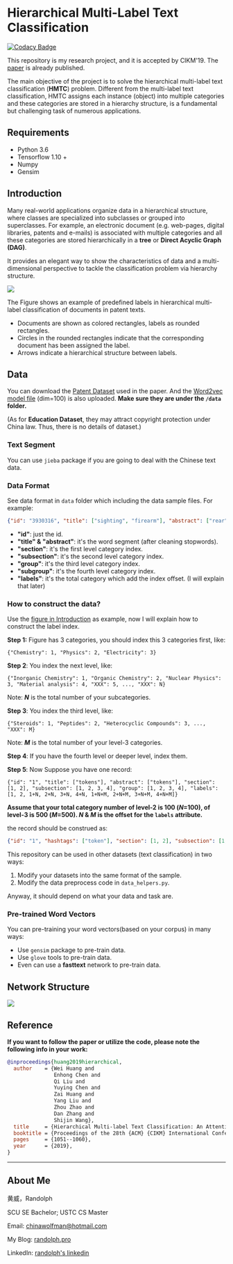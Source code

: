 # Hierarchical Multi-Label Text Classification

[![Codacy Badge](https://api.codacy.com/project/badge/Grade/3b66b223350047df99d3d56808ad73a8)](https://app.codacy.com/manual/chinawolfman/Hierarchical-Multi-Label-Text-Classification?utm_source=github.com&utm_medium=referral&utm_content=RandolphVI/Hierarchical-Multi-Label-Text-Classification&utm_campaign=Badge_Grade_Dashboard)

This repository is my research project, and it is accepted by CIKM'19. The [paper](https://dl.acm.org/citation.cfm?id=3357384.3357885) is already published.

The main objective of the project is to solve the hierarchical multi-label text classification (**HMTC**) problem. Different from the multi-label text classification, HMTC assigns each instance (object) into multiple categories and these categories are stored in a hierarchy structure, is a fundamental but challenging task of numerous applications.

## Requirements

- Python 3.6
- Tensorflow 1.10 +
- Numpy
- Gensim

## Introduction

Many real-world applications organize data in a hierarchical structure, where classes are specialized into subclasses or grouped into superclasses. For example, an electronic document (e.g. web-pages, digital libraries, patents and e-mails) is associated with multiple categories and all these categories are stored hierarchically in a **tree** or **Direct Acyclic Graph (DAG)**. 

It provides an elegant way to show the characteristics of data and a multi-dimensional perspective to tackle the classification problem via hierarchy structure. 

![](https://farm8.staticflickr.com/7806/31717892987_e2e851eaaf_o.png)

The Figure shows an example of predefined labels in hierarchical multi-label classification of documents in patent texts. 

- Documents are shown as colored rectangles, labels as rounded rectangles. 
- Circles in the rounded rectangles indicate that the corresponding document has been assigned the label. 
- Arrows indicate a hierarchical structure between labels.

## Data

You can download the [Patent Dataset](https://drive.google.com/open?id=1So3unr5p_vlYq31gE0Ly07Z2XTvD5QlM) used in the paper. And the [Word2vec model file](https://drive.google.com/open?id=1cu5sjts9x7eOcKw-ngXwFKpDMVItaivk) (dim=100) is also uploaded. **Make sure they are under the `/data` folder.**

(As for **Education Dataset**, they may attract copyright protection under China law. Thus, there is no details of dataset.)

### Text Segment

You can use `jieba` package if you are going to deal with the Chinese text data.

### Data Format

See data format in `data` folder which including the data sample files. For example:

```json
{"id": "3930316", "title": ["sighting", "firearm"], "abstract": ["rear", "sight", "firearm", "ha", "peephole", "device", "formed", "hollow", "tube", "end", "closed", "peephole",], "section": [5], "subsection": [104], "group": [512], "subgroup": [6535], "labels": [5, 113, 649, 7333]}
```

- **"id"**: just the id.
- **"title" & "abstract"**: it's the word segment (after cleaning stopwords).
- **"section"**: it's the first level category index.
- **"subsection"**: it's the second level category index.
- **"group"**: it's the third level category index.
- **"subgroup"**: it's the fourth level category index.
- **"labels"**: it's the total category which add the index offset. (I will explain that later)

### How to construct the data?

Use the <u>figure in Introduction</u> as example, now I will explain how to construct the label index. 

**Step 1:** Figure has 3 categories, you should index this 3 categories first, like:

```
{"Chemistry": 1, "Physics": 2, "Electricity": 3}
```

**Step 2**: You index the next level, like:

```
{"Inorganic Chemistry": 1, "Organic Chemistry": 2, "Nuclear Physics": 3, "Material analysis": 4, "XXX": 5, ..., "XXX": N}
```

Note: ***N*** is the total number of your subcategories.

**Step 3**: You index the third level, like:

```
{"Steroids": 1, "Peptides": 2, "Heterocyclic Compounds": 3, ..., "XXX": M}
```

Note: ***M*** is the total number of your level-3 categories.

**Step 4**: If you have the fourth level or deeper level, index them.

**Step 5**: Now Suppose you have one record:

```
{"id": "1", "title": ["tokens"], "abstract": ["tokens"], "section": [1, 2], "subsection": [1, 2, 3, 4], "group": [1, 2, 3, 4], "labels": [1, 2, 1+N, 2+N, 3+N, 4+N, 1+N+M, 2+N+M, 3+N+M, 4+N+M]}
```

**Assume that your total category number of level-2 is 100 (*N*=100), of level-3 is 500 (*M*=500). *N* & *M* is the offset for the `labels` attribute.**

the record should be construed as:

```json
{"id": "1", "hashtags": ["token"], "section": [1, 2], "subsection": [1, 2, 3, 4], "group": [1, 2, 3, 4], "labels": [1, 2, 101, 102, 103, 104, 601, 602, 603, 604]}
```

This repository can be used in other datasets (text classification) in two ways:
1. Modify your datasets into the same format of the sample.
2. Modify the data preprocess code in `data_helpers.py`.

Anyway, it should depend on what your data and task are.

### Pre-trained Word Vectors

You can pre-training your word vectors(based on your corpus) in many ways:
- Use `gensim` package to pre-train data.
- Use `glove` tools to pre-train data.
- Even can use a **fasttext** network to pre-train data.

## Network Structure

![](https://live.staticflickr.com/65535/48647692206_2e5e6e7f13_o.png)

## Reference

**If you want to follow the paper or utilize the code, please note the following info in your work:** 

```bibtex
@inproceedings{huang2019hierarchical,
  author    = {Wei Huang and
               Enhong Chen and
               Qi Liu and
               Yuying Chen and
               Zai Huang and
               Yang Liu and
               Zhou Zhao and
               Dan Zhang and
               Shijin Wang},
  title     = {Hierarchical Multi-label Text Classification: An Attention-based Recurrent Network Approach},
  booktitle = {Proceedings of the 28th {ACM} {CIKM} International Conference on Information and Knowledge Management, {CIKM} 2019, Beijing, CHINA, Nov 3-7, 2019},
  pages     = {1051--1060},
  year      = {2019},
}
```
---

## About Me

黄威，Randolph

SCU SE Bachelor; USTC CS Master

Email: chinawolfman@hotmail.com

My Blog: [randolph.pro](http://randolph.pro)

LinkedIn: [randolph's linkedin](https://www.linkedin.com/in/randolph-%E9%BB%84%E5%A8%81/)

